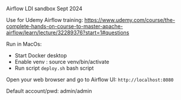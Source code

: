 Airflow LDI sandbox Sept 2024

Use for Udemy Airflow training: https://www.udemy.com/course/the-complete-hands-on-course-to-master-apache-airflow/learn/lecture/32289376?start=1#questions

Run in MacOs:
- Start Docker desktop 
- Enable venv : source venv/bin/activate
- Run script `deploy.sh` bash script 

Open your web browser and go to Airflow UI: `http://localhost:8080`

Default account/pwd: admin/admin



